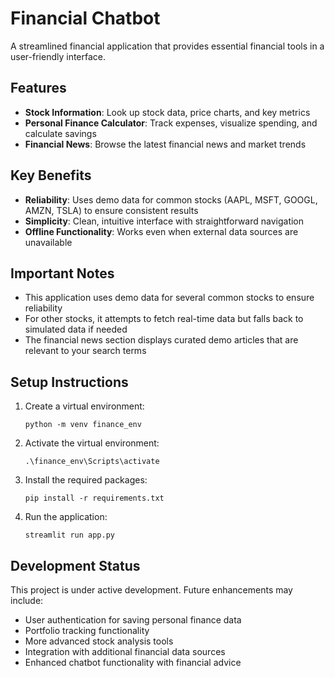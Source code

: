 # Financial Chatbot

A streamlined financial application that provides essential financial tools in a user-friendly interface.

## Features

- **Stock Information**: Look up stock data, price charts, and key metrics
- **Personal Finance Calculator**: Track expenses, visualize spending, and calculate savings
- **Financial News**: Browse the latest financial news and market trends

## Key Benefits

- **Reliability**: Uses demo data for common stocks (AAPL, MSFT, GOOGL, AMZN, TSLA) to ensure consistent results
- **Simplicity**: Clean, intuitive interface with straightforward navigation
- **Offline Functionality**: Works even when external data sources are unavailable

## Important Notes

- This application uses demo data for several common stocks to ensure reliability
- For other stocks, it attempts to fetch real-time data but falls back to simulated data if needed
- The financial news section displays curated demo articles that are relevant to your search terms

## Setup Instructions

1. Create a virtual environment:
   ```
   python -m venv finance_env
   ```

2. Activate the virtual environment:
   ```
   .\finance_env\Scripts\activate
   ```

3. Install the required packages:
   ```
   pip install -r requirements.txt
   ```

4. Run the application:
   ```
   streamlit run app.py
   ```

## Development Status

This project is under active development. Future enhancements may include:
- User authentication for saving personal finance data
- Portfolio tracking functionality
- More advanced stock analysis tools
- Integration with additional financial data sources
- Enhanced chatbot functionality with financial advice